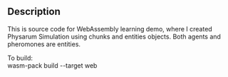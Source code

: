 ## Description
This is source code for WebAssembly learning demo, where I created Physarum Simulation using chunks and entities objects. Both agents and pheromones are entities.  

To build:  
wasm-pack build --target web
